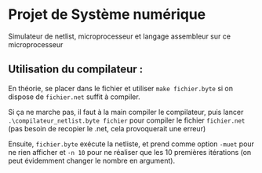 # Projet de Système numérique

Simulateur de netlist, microprocesseur et langage assembleur sur ce microprocesseur

## Utilisation du compilateur : 
En théorie, se placer dans le fichier et utiliser `make fichier.byte` si on dispose de `fichier.net` suffit à compiler.

Si ça ne marche pas, il faut à la main compiler le compilateur, puis lancer `.\compilateur_netlist.byte fichier` pour compiler le fichier `fichier.net` (pas besoin de recopier le .net, cela provoquerait une erreur)

Ensuite, `fichier.byte` exécute la netliste, et prend comme option `-muet` pour ne rien afficher et `-n 10` pour ne réaliser que les 10 premières itérations (on peut évidemment changer le nombre en argument).

